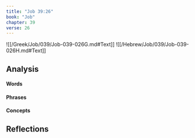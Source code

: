 ```yaml
---
title: "Job 39:26"
book: "Job"
chapter: 39
verse: 26
---
```

![[/Greek/Job/039/Job-039-026G.md#Text]]
![[/Hebrew/Job/039/Job-039-026H.md#Text]]

## Analysis

#### Words

#### Phrases

#### Concepts

## Reflections
